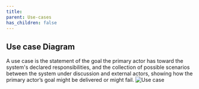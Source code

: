 ```yaml
---
title: 
parent: Use-cases
has_children: false
---
```


## Use case Diagram
A use case is the statement of the goal the primary actor has toward the system's declared responsibilities, and the collection of possible scenarios between the system under discussion and external actors, showing how the primary actor’s goal might be delivered or might fail.
![Use case](../images/final-assignment/Use-case%20.png)